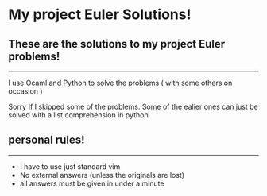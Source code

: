 # My project Euler Solutions!

## These are the solutions to my project Euler problems!
---

I use Ocaml and Python to solve the problems ( with some others on occasion )

Sorry If I skipped some of the problems. Some of the ealier ones can just be solved with a list comprehension in python

## personal rules!
---

- I have to use just standard vim
- No external answers (unless the originals are lost)
- all answers must be given in under a minute
